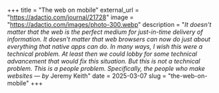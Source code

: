+++
title = "The web on mobile"
external_url = "https://adactio.com/journal/21728"
image = "https://adactio.com/images/photo-300.webp"
description = "<em>It doesn't matter that the web is the perfect medium for just-in-time delivery of information. It doesn't matter that web browsers can now do just about everything that native apps can do. In many ways, I wish this were a technical problem. At least then we could lobby for some technical advancement that would fix this situation. But this is not a technical problem. This is a people problem. Specifically, the people who make websites</em> — <em>by</em> Jeremy Keith"
date = 2025-03-07
slug = "the-web-on-mobile"
+++ 